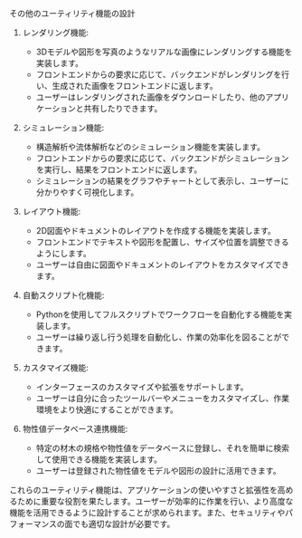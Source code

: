 その他のユーティリティ機能の設計
1. レンダリング機能:
    - 3Dモデルや図形を写真のようなリアルな画像にレンダリングする機能を実装します。
    - フロントエンドからの要求に応じて、バックエンドがレンダリングを行い、生成された画像をフロントエンドに返します。
    - ユーザーはレンダリングされた画像をダウンロードしたり、他のアプリケーションと共有したりできます。

2. シミュレーション機能:
    - 構造解析や流体解析などのシミュレーション機能を実装します。
    - フロントエンドからの要求に応じて、バックエンドがシミュレーションを実行し、結果をフロントエンドに返します。
    - シミュレーションの結果をグラフやチャートとして表示し、ユーザーに分かりやすく可視化します。

3. レイアウト機能:
    - 2D図面やドキュメントのレイアウトを作成する機能を実装します。
    - フロントエンドでテキストや図形を配置し、サイズや位置を調整できるようにします。
    - ユーザーは自由に図面やドキュメントのレイアウトをカスタマイズできます。

4. 自動スクリプト化機能:
    - Pythonを使用してフルスクリプトでワークフローを自動化する機能を実装します。
    - ユーザーは繰り返し行う処理を自動化し、作業の効率化を図ることができます。

5. カスタマイズ機能:
    - インターフェースのカスタマイズや拡張をサポートします。
    - ユーザーは自分に合ったツールバーやメニューをカスタマイズし、作業環境をより快適にすることができます。

6. 物性値データベース連携機能:
    - 特定の材木の規格や物性値をデータベースに登録し、それを簡単に検索して使用できる機能を実装します。
    - ユーザーは登録された物性値をモデルや図形の設計に活用できます。

これらのユーティリティ機能は、アプリケーションの使いやすさと拡張性を高めるために重要な役割を果たします。ユーザーが効率的に作業を行い、より高度な機能を活用できるように設計することが求められます。また、セキュリティやパフォーマンスの面でも適切な設計が必要です。